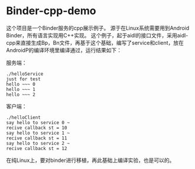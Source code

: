 # Binder-cpp-demo
这个项目是一个Binder服务的cpp展示例子。
源于在Linux系统需要用到Android Binder，所有语言实现用C++实现。
这个例子，起于aidl的接口文件，采用aidl-cpp来直接生成Bp，Bn文件，再基于这个基础，编写了service和client，放在AndroidP的编译环境里编译通过，运行结果如下：

服务端：
```
./helloService
just for test
hello ~~~ 0
hello ~~~ 1
hello ~~~ 2
```

客户端：
```
./helloClient
say hello to service 0 ~
recive callback st = 10
say hello to service 1 ~
recive callback st = 11
say hello to service 2 ~
recive callback st = 12
```

在纯Linux上，要对binder进行移植，再此基础上编译实验，也是可以的。